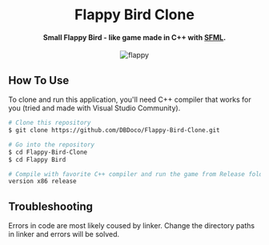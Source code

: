 
<h1 align="center">
  Flappy Bird Clone
  <br>
</h1>

<h4 align="center">Small Flappy Bird - like game made in C++ with <a href="https://www.sfml-dev.org/" target="_blank">SFML</a>.</h4>

<p align="center">
  <img src="https://media0.giphy.com/media/4f6OLq75DQogvOzFkZ/giphy.gif?cid=790b7611ee1affd3155b6f226a206f17346d3593c2238f4b&rid=giphy.gif&ct=g" alt="flappy" />
</p>




## How To Use

To clone and run this application, you'll need C++ compiler that works for you (tried and made with Visual Studio Community).

```bash
# Clone this repository
$ git clone https://github.com/DBDoco/Flappy-Bird-Clone.git

# Go into the repository
$ cd Flappy-Bird-Clone
$ cd Flappy Bird

# Compile with favorite C++ compiler and run the game from Release folder
version x86 release
```

## Troubleshooting

Errors in code are most likely coused by linker. Change the directory paths in linker and errors will be solved.
